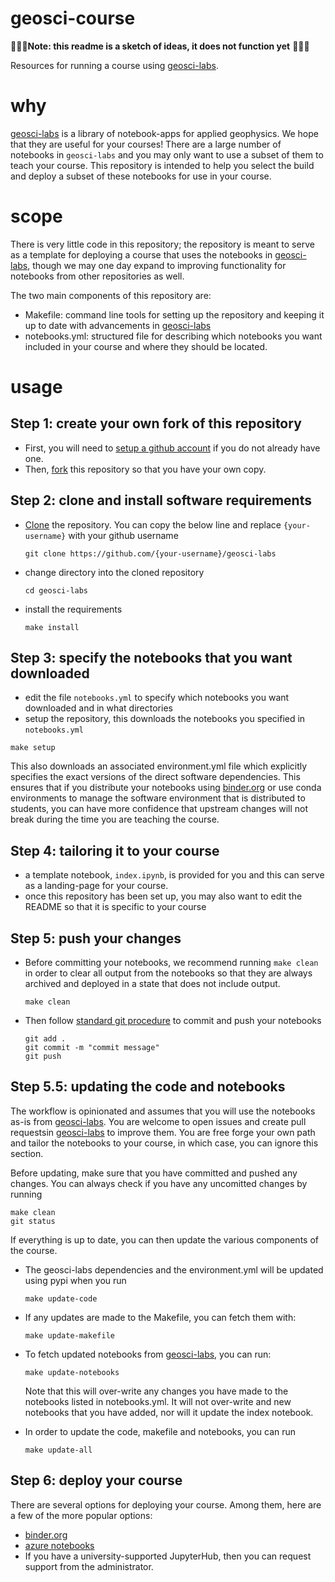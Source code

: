 # geosci-course
🚨🚨🚨**Note: this readme is a sketch of ideas, it does not function yet** 🚨🚨🚨


Resources for running a course using [geosci-labs](https://github.com/lheagy/geosci-labs). 

# why 
[geosci-labs](https://github.com/lheagy/geosci-labs) is a library of notebook-apps for applied geophysics. We hope that they are useful for your courses! 
There are a large number of notebooks in `geosci-labs` and you may only want to use a subset of them to teach your course. 
This repository is intended to help you select the build and deploy a subset of these notebooks for use in your course. 

# scope
There is very little code in this repository; the repository is meant to serve as a template for deploying a course that uses the notebooks in [geosci-labs](https://github.com/lheagy/geosci-labs), though we may one day expand to improving functionality for 
notebooks from other repositories as well. 

The two main components of this repository are: 
- Makefile: command line tools for setting up the repository and keeping it up to date with advancements in [geosci-labs](https://github.com/lheagy/geosci-labs)
- notebooks.yml: structured file for describing which notebooks you want included in your course and where they should be located.

# usage 

## Step 1: create your own fork of this repository 

- First, you will need to [setup a github account](https://github.com/join) if you do not already have one. 
- Then, [fork](https://help.github.com/articles/fork-a-repo/) this repository so that you have your own copy. 

## Step 2: clone and install software requirements

- [Clone](https://help.github.com/articles/cloning-a-repository/) the repository. You can copy the below line and replace `{your-username}` with your github username 
  ```
  git clone https://github.com/{your-username}/geosci-labs
  ```
- change directory into the cloned repository
  ```
  cd geosci-labs
  ```
- install the requirements 
  ```
  make install
  ```

## Step 3: specify the notebooks that you want downloaded

 - edit the file `notebooks.yml` to specify which notebooks you want downloaded and in what directories
 - setup the repository, this downloads the notebooks you specified in `notebooks.yml` 
  ```
  make setup
  ```
  This also downloads an associated environment.yml file which explicitly specifies the exact versions of 
  the direct software dependencies. This ensures that if you distribute your notebooks using [binder.org](https://mybinder.org)
  or use conda environments to manage the software environment that is distributed to students, you can have more confidence
  that upstream changes will not break during the time you are teaching the course. 

## Step 4: tailoring it to your course

- a template notebook, `index.ipynb`, is provided for you and this can serve as a landing-page for your course. 
- once this repository has been set up, you may also want to edit the README so that it is specific to your course

## Step 5: push your changes

- Before committing your notebooks, we recommend running `make clean` in order to clear all output from the notebooks so that they are always archived and deployed in a state that does not include output. 
   ```
   make clean 
   ```
- Then follow [standard git procedure](https://help.github.com/articles/adding-a-file-to-a-repository-using-the-command-line/) to commit and push your notebooks
   ```
   git add .
   git commit -m "commit message"
   git push
   ```

## Step 5.5: updating the code and notebooks

The workflow is opinionated and assumes that you will use the notebooks as-is from [geosci-labs](https://github.com/lheagy/geosci-labs). You are welcome to open issues and create pull requestsin [geosci-labs](https://github.com/lheagy/geosci-labs) to improve them. You are free forge your own path and tailor the notebooks to your course, in which case, you can ignore this section.  

Before updating, make sure that you have committed and pushed any changes. You can always check if you have any uncomitted changes by running
```
make clean
git status
```

If everything is up to date, you can then update the various components of the course.

- The geosci-labs dependencies and the environment.yml will be updated using pypi when you run
  ```
  make update-code
  ```

- If any updates are made to the Makefile, you can fetch them with:
  ```
  make update-makefile
  ```

- To fetch updated notebooks from [geosci-labs](https://github.com/lheagy/geosci-labs), you can run:
  ```
  make update-notebooks
  ```
  Note that this will over-write any changes you have made to the notebooks listed in notebooks.yml. It will not over-write 
  and new notebooks that you have added, nor will it update the index notebook. 

- In order to update the code, makefile and notebooks, you can run 
  ```
  make update-all
  ```

## Step 6: deploy your course
There are several options for deploying your course. Among them, here are a few of the more popular options: 
- [binder.org](https://mybinder.org/) 
- [azure notebooks](https://notebooks.azure.com/)
- If you have a university-supported JupyterHub, then you can request support from the administrator. 
